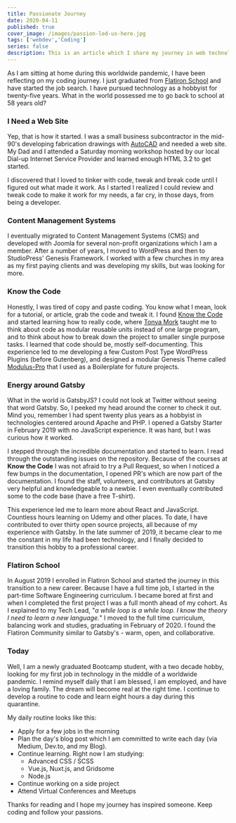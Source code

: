 ```yaml
---
title: Passionate Journey
date: 2020-04-11
published: true
cover_image: /images/passion-led-us-here.jpg
tags: ['webdev','Coding']
series: false
description: This is an article which I share my journey in web technology, specifically my passion to learn. As I am at home during the COVID-19 pandemic, it seems relevant to share.
---
```

As I am sitting at home during this worldwide pandemic, I have been reflecting on my coding journey. I just graduated from [Flatiron School](https://flatironschool.com/) and have started the job search. I have pursued technology as a hobbyist for twenty-five years. What in the world possessed me to go back to school at 58 years old?

### I Need a Web Site
Yep, that is how it started. I was a small business subcontractor in the mid-90's developing fabrication drawings with [AutoCAD](https://www.autodesk.com/) and needed a web site. My Dad and I attended a Saturday morning workshop hosted by our local Dial-up Internet Service Provider and learned enough HTML 3.2 to get started.

I discovered that I loved to tinker with code, tweak and break code until I figured out what made it work. As I started I realized I could review and tweak code to make it work for my needs, a far cry, in those days, from being a developer.

### Content Management Systems
I eventually migrated to Content Management Systems (CMS) and developed with Joomla for several non-profit organizations which I am a member. After a number of years, I moved to WordPress and then to StudioPress' Genesis Framework. I worked with a few churches in my area as my first paying clients and was developing my skills, but was looking for more.

### Know the Code
Honestly, I was tired of copy and paste coding. You know what I mean, look for a tutorial, or article, grab the code and tweak it. I found [Know the Code](https://knowthecode.io/) and started learning how to really code, where [Tonya Mork](https://twitter.com/hellofromTonya) taught me to think about code as modular reusable units instead of one large program, and to think about how to break down the project to smaller single purpose tasks. I learned that code should be, mostly self-documenting. This experience led to me developing a few Custom Post Type WordPress Plugins (before Gutenberg), and designed a modular Genesis Theme called [Modulus-Pro](https://github.com/eclectic-coding/Modulus-Pro) that I used as a Boilerplate for future projects.

### Energy around Gatsby
What in the world is GatsbyJS? I could not look at Twitter without seeing that word Gatsby. So, I peeked my head around the corner to check it out. Mind you, remember I had spent twenty plus years as a hobbyist in technologies centered around Apache and PHP. I opened a Gatsby Starter in February 2019 with no JavaScript experience. It was hard, but I was curious how it worked.

I stepped through the incredible documentation and started to learn. I read through the outstanding issues on the repository. Because of the courses at **Know the Code** I was not afraid to try a Pull Request, so when I noticed a few bumps in the documentation, I opened PR's which are now part of the documentation. I found the staff, volunteers, and contributors at Gatsby very helpful and knowledgeable to a newbie. I even eventually contributed some to the code base (have a free T-shirt).

This experience led me to learn more about React and JavaScript. Countless hours learning on Udemy and other places. To date, I have contributed to over thirty open source projects, all because of my experience with Gatsby. In the late summer of 2019, it became clear to me the constant in my life had been technology, and I finally decided to transition this hobby to a professional career.

### Flatiron School
In August 2019 I enrolled in Flatiron School and started the journey in this transition to a new career. Because I have a full time job, I started in the part-time Software Engineering curriculum. I became bored at first and when I completed the first project I was a full month ahead of my cohort. As I explained to my Tech Lead, "*a while loop is a while loop. I know the theory I need to learn a new language.*" I moved to the full time curriculum, balancing work and studies, graduating in February of 2020. I found the Flatiron Community similar to Gatsby's - warm, open, and collaborative.

### Today
Well, I am a newly graduated Bootcamp student, with a two decade hobby, looking for my first job in technology in the middle of a worldwide pandemic. I remind myself daily that I am blessed, I am employed, and have a loving family. The dream will become real at the right time. I continue to develop a routine to code and learn eight hours a day during this quarantine.

My daily routine looks like this:
- Apply for a few jobs in the morning
- Plan the day's blog post which I am committed to write each day (via Medium, Dev.to, and my Blog).
- Continue learning. Right now I am studying:
  - Advanced CSS / SCSS
  - Vue.js, Nuxt.js, and Gridsome
  - Node.js
- Continue working on a side project
- Attend Virtual Conferences and Meetups

Thanks for reading and I hope my journey has inspired someone. Keep coding and follow your passions.
